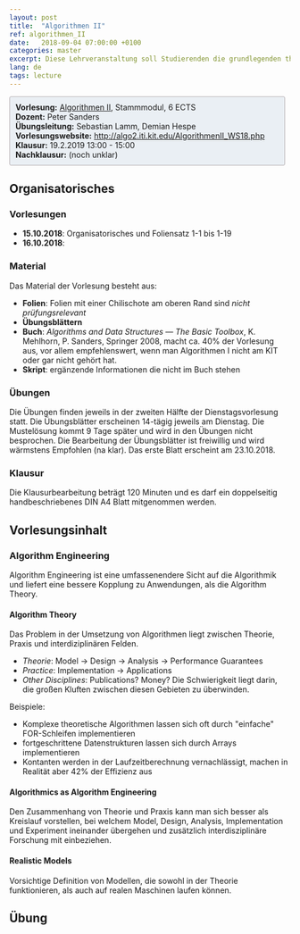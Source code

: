 ```yaml
---
layout: post
title:  "Algorithmen II"
ref: algorithmen_II
date:   2018-09-04 07:00:00 +0100
categories: master
excerpt: Diese Lehrveranstaltung soll Studierenden die grundlegenden theoretischen und praktischen Aspekte der Algorithmentechnik vermitteln. Es werden generelle Methoden zum Entwurf und der Analyse von Algorithmen für grundlegende algorithmische Probleme vermittelt sowie die Grundzüge allgemeiner algorithmischer Methoden wie Approximationsalgorithmen, Lineare Programmierung, Randomisierte Algorithmen, Parallele Algorithmen und parametrisierte Algorithmen behandelt.
lang: de
tags: lecture
---
```

<div style="background-color: #EAEFF4; border: 1px solid #b5aeb1; border-radius: 3px;  padding: 10px; margin-right: 10px">
    <strong>Vorlesung:</strong> <a href="https://campus.studium.kit.edu/ev/LSwjSOYfRp6QN-PKh4W42Q">Algorithmen II</a>, Stammmodul, 6 ECTS <br>
    <strong>Dozent:</strong> Peter Sanders  <br>
    <strong>Übungsleitung:</strong> Sebastian Lamm, Demian Hespe  <br>
   <strong>Vorlesungswebsite:</strong> <a href="http://algo2.iti.kit.edu/AlgorithmenII_WS18.php">http://algo2.iti.kit.edu/AlgorithmenII_WS18.php</a> <br>   
   <strong>Klausur:</strong> 19.2.2019 13:00 - 15:00  <br>
   <strong>Nachklausur:</strong> (noch unklar)  <br>
  
</div>

## Organisatorisches

### Vorlesungen
- **15.10.2018**: Organisatorisches und Foliensatz 1-1 bis 1-19
- **16.10.2018**: 

### Material
Das Material der Vorlesung besteht aus:  
- **Folien**: Folien mit einer Chilischote am oberen Rand sind *nicht prüfungsrelevant*
- **Übungsblättern**
- **Buch**: *Algorithms and Data Structures — The Basic Toolbox*, K. Mehlhorn, P. Sanders, Springer 2008, macht ca. 40% der Vorlesung aus, vor allem empfehlenswert, 
wenn man Algorithmen I nicht am KIT oder gar nicht gehört hat.
- **Skript**: ergänzende Informationen die nicht im Buch stehen

### Übungen
Die Übungen finden jeweils in der zweiten Hälfte der Dienstagsvorlesung statt. Die Übungsblätter erscheinen 14-tägig jeweils am Dienstag. 
Die Mustelösung kommt 9 Tage später und wird in den Übungen nicht besprochen. Die Bearbeitung der Übungsblätter ist freiwillig und wird wärmstens Empfohlen (na klar).
Das erste Blatt erscheint am 23.10.2018.

### Klausur
Die Klausurbearbeitung beträgt 120 Minuten und es darf ein doppelseitig handbeschriebenes DIN A4 Blatt mitgenommen werden.


## Vorlesungsinhalt

### Algorithm Engineering
Algorithm Engineering ist eine umfassenendere Sicht auf die Algorithmik und liefert eine bessere Kopplung zu Anwendungen, als die 
Algorithm Theory.

#### Algorithm Theory
Das Problem in der Umsetzung von Algorithmen liegt zwischen Theorie, Praxis und interdiziplinären Felden.
- *Theorie*: Model -> Design -> Analysis -> Performance Guarantees
- *Practice*: Implementation -> Applications
- *Other Disciplines*: Publications? Money?
  Die Schwierigkeit liegt darin, die großen Kluften zwischen diesen Gebieten zu überwinden.

Beispiele:
- Komplexe theoretische Algorithmen lassen sich oft durch "einfache" FOR-Schleifen implementieren
- fortgeschrittene Datenstrukturen lassen sich durch Arrays implementieren
- Kontanten werden in der Laufzeitberechnung vernachlässigt, machen in Realität aber 42% der Effizienz aus

#### Algorithmics as Algorithm Engineering
Den Zusammenhang von Theorie und Praxis kann man sich besser als Kreislauf vorstellen, bei welchem Model, Design, Analysis, 
Implementation und Experiment ineinander übergehen und zusätzlich interdisziplinäre Forschung mit einbeziehen.


#### Realistic Models
Vorsichtige Definition von Modellen, die sowohl in der Theorie funktionieren, als auch auf realen Maschinen laufen können.

## Übung




